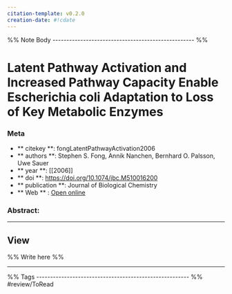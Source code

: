 ```yaml
---
citation-template: v0.2.0
creation-date: #!cdate
---
```


%% Note Body --------------------------------------------------- %%
# Latent Pathway Activation and Increased Pathway Capacity Enable Escherichia coli Adaptation to Loss of Key Metabolic Enzymes

### Meta
- ** citekey **: fongLatentPathwayActivation2006
- ** authors **: Stephen S. Fong, Annik Nanchen, Bernhard O. Palsson, Uwe Sauer
- ** year **: [[2006]]
- ** doi **: https://doi.org/10.1074/jbc.M510016200
- ** publication **: Journal of Biological Chemistry
- ** Web ** : [Open online](https://linkinghub.elsevier.com/retrieve/pii/S0021925819766186)


### Abstract:


___

## View

%% Write here %%





___
%% Tags  ------------------------------------------------------- %%
#review/ToRead

